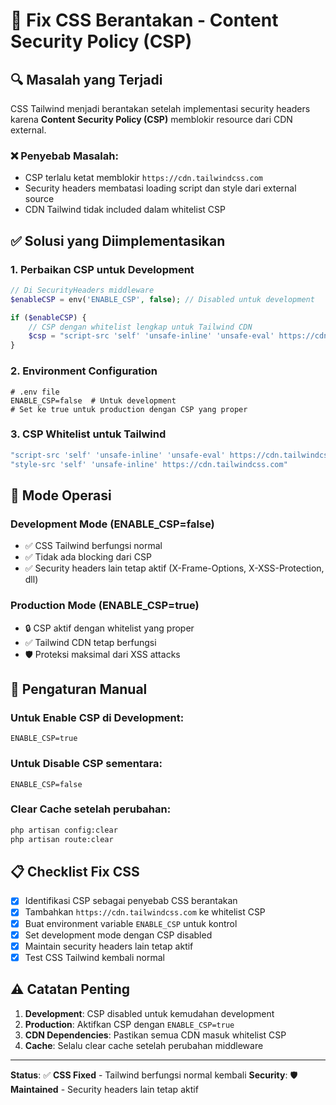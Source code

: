 # 🎨 Fix CSS Berantakan - Content Security Policy (CSP)

## 🔍 **Masalah yang Terjadi**

CSS Tailwind menjadi berantakan setelah implementasi security headers karena **Content Security Policy (CSP)** memblokir resource dari CDN external.

### ❌ **Penyebab Masalah:**

-   CSP terlalu ketat memblokir `https://cdn.tailwindcss.com`
-   Security headers membatasi loading script dan style dari external source
-   CDN Tailwind tidak included dalam whitelist CSP

## ✅ **Solusi yang Diimplementasikan**

### 1. **Perbaikan CSP untuk Development**

```php
// Di SecurityHeaders middleware
$enableCSP = env('ENABLE_CSP', false); // Disabled untuk development

if ($enableCSP) {
    // CSP dengan whitelist lengkap untuk Tailwind CDN
    $csp = "script-src 'self' 'unsafe-inline' 'unsafe-eval' https://cdn.tailwindcss.com...";
}
```

### 2. **Environment Configuration**

```env
# .env file
ENABLE_CSP=false  # Untuk development
# Set ke true untuk production dengan CSP yang proper
```

### 3. **CSP Whitelist untuk Tailwind**

```php
"script-src 'self' 'unsafe-inline' 'unsafe-eval' https://cdn.tailwindcss.com"
"style-src 'self' 'unsafe-inline' https://cdn.tailwindcss.com"
```

## 🚀 **Mode Operasi**

### **Development Mode** (ENABLE_CSP=false)

-   ✅ CSS Tailwind berfungsi normal
-   ✅ Tidak ada blocking dari CSP
-   ✅ Security headers lain tetap aktif (X-Frame-Options, X-XSS-Protection, dll)

### **Production Mode** (ENABLE_CSP=true)

-   🔒 CSP aktif dengan whitelist yang proper
-   ✅ Tailwind CDN tetap berfungsi
-   🛡️ Proteksi maksimal dari XSS attacks

## 🔧 **Pengaturan Manual**

### Untuk Enable CSP di Development:

```env
ENABLE_CSP=true
```

### Untuk Disable CSP sementara:

```env
ENABLE_CSP=false
```

### Clear Cache setelah perubahan:

```bash
php artisan config:clear
php artisan route:clear
```

## 📋 **Checklist Fix CSS**

-   [x] Identifikasi CSP sebagai penyebab CSS berantakan
-   [x] Tambahkan `https://cdn.tailwindcss.com` ke whitelist CSP
-   [x] Buat environment variable `ENABLE_CSP` untuk kontrol
-   [x] Set development mode dengan CSP disabled
-   [x] Maintain security headers lain tetap aktif
-   [x] Test CSS Tailwind kembali normal

## ⚠️ **Catatan Penting**

1. **Development**: CSP disabled untuk kemudahan development
2. **Production**: Aktifkan CSP dengan `ENABLE_CSP=true`
3. **CDN Dependencies**: Pastikan semua CDN masuk whitelist CSP
4. **Cache**: Selalu clear cache setelah perubahan middleware

---

**Status**: ✅ **CSS Fixed** - Tailwind berfungsi normal kembali
**Security**: 🛡️ **Maintained** - Security headers lain tetap aktif
